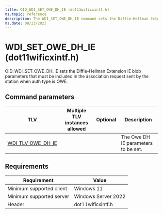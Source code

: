 ```yaml
---
title: OID_WDI_SET_OWE_DH_IE (dot11wificxintf.h)
ms.topic: reference
description: The WDI_SET_OWE_DH_IE command sets the Diffie-Hellman Extension IE blob parameters.
ms.date: 08/23/2023
---
```


# WDI_SET_OWE_DH_IE (dot11wificxintf.h)

OID_WDI_SET_OWE_DH_IE sets the Diffie-Hellman Extension IE blob parameters that must be included in the association request sent by the station when auth type is OWE.

## Command parameters

| TLV | Multiple TLV instances allowed | Optional | Description |
| --- | --- | --- | --- |
| [WDI_TLV_OWE_DH_IE](wdi-tlv-owe-dh-ie.md) |  |  | The Owe DH IE parameters to be set. |


## Requirements

|Requirement|Value|
|--- |--- |
|Minimum supported client|Windows 11|
|Minimum supported server|Windows Server 2022|
|Header|dot11wificxintf.h|
